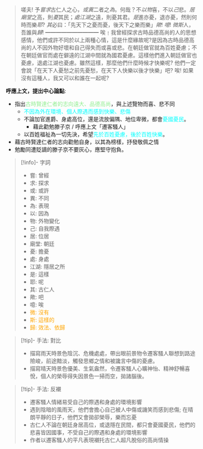> 嗟夫! 予*嘗求*古仁人之心，*或異*二者之*為*。何哉？不*以物*喜，不以*己*悲。*居廟堂*之高，則*憂*其民；*處江湖*之遠，則憂其君。*是*進亦憂，退亦憂，然則何時而樂*耶*? *其*必曰：「先天下之憂而憂，後天下之樂而樂」*歟*! *噫*! *微斯*人，吾誰與*歸*!
> ━━━━━━━━━━
> 唉﹗我曾經探求古時品德高尚的人的思想感情，他們或許不同於以上兩種心情，這是什麼緣故呢?是因為古時品德高尚的人不因外物好壞和自己得失而或喜或悲。在朝廷做官就為百姓憂慮；不在朝廷做官而處在僻遠的江湖中間就為國君憂慮。這樣他們進入朝廷做官也憂慮，退處江湖也憂慮。雖然這樣，那麼他們什麼時候才快樂呢? 他們一定會說「在天下人憂愁之前先憂愁，在天下人快樂以後才快樂」吧? 唉! 如果沒有這種人，我又可以和誰在一起呢?

**呼應上文，提出中心論點**:
- 指出<span style="color: lightgreen">古時賢達仁者的志向遠大、品德高尚</span>，與上述覽物而喜、悲不同
	- <span style="color: aqua">不因為外在環境、個人際遇而感到快樂、悲傷</span>
	- 不論加官進爵、身處高位，還是流放偏隅、地位卑微，都會<span style="color: aqua">憂國憂民</span>。
		- 藉此勸勉滕子京 / 呼應上文「遷客騷人」
	- 以百姓福祉為一切先決，希望<span style="color: aqua">先於百姓憂慮，後於百姓快樂</span>。
- 藉古時賢達仁者的志向勸勉自身，以其為榜樣，抒發敬佩之情
- 勉勵同遭貶謫的滕子京不要灰心，應堅守抱負。

> [!info]- 字詞
> - 嘗: 曾經
> - 求: 探求
> - 或: 或許
> - 異: 不同
> - 為: 表現
> - 以: 因為
> - 物: 外物變化
> - 己: 自我際遇
> - 居: 位居
> - 廟堂: 朝廷
> - 憂: 擔憂
> - 處: 身處
> - 江湖: 隱居之所
> - 是: 這樣
> - 耶: 呢
> - 其: 古仁人
> - 歟: 吧
> - 噫: 唉
> - <span style="color: orange">微: 沒有</span>
> - <span style="color: orange">斯: 這樣的</span>
> - <span style="color: orange">歸: 效法、依歸</span>

> [!tip]- 手法: 對比
> - 描寫雨天時景色陰沉、危機處處，帶出眼前景物令遷客騷人聯想到路途險峻，前途黯淡，觸發思鄉之情和被讒言中傷的憂慮。
> - 描寫晴天時景色優美、生氣盎然，令遷客騷人心曠神怡、精神舒暢喜悅，個人的榮辱得失因景色一掃而空，拋諸腦後。

> [!tip]- 手法: 反襯
> - 遷客騷人情緒易受自己的際遇和身處的環境影響
> - 遇到陰暗的風雨天，他們會擔心自己被人中傷或譏笑而感到悲傷; 在晴朗平靜的日子，他們又會拋卻榮辱，樂而忘憂
> - 古仁人不論在朝廷身居高位，或退隱在民間，都只會憂國憂民，他們的悲喜皆因國事，不受自己的際遇和身處的環境影響
> - 作者以遷客騷人的平凡表現襯托古仁人超凡脫俗的高尚情操
